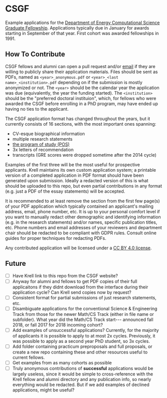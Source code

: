 # CSGF
Example applications for the [Department of Energy Computational Science Graduate Fellowship]([url](https://www.krellinst.org/csgf/)). Applications typically due in January for awards starting in September of that year. First cohort was awarded fellowships in 1991. 

## How To Contribute

CSGF fellows and alumni can open a pull request and/or [email](mailto:felker@anl.gov) if they are willing to publicly share their application materials. Files should be sent as PDFs, named as `<year>_anonymous.pdf` or `<year>_<last name>_<institution>.pdf` depending on if the submission is mostly anonymized or not. The `<year>` should be the calendar year the application was due (equivalently, the year the funding started). The `<institution>` should be the "preferred doctoral instituion", which, for fellows who were awarded the CSGF before enrolling in a PhD program, may have ended up having no ties to the applicant. 

The CSGF application format has changed throughout the years, but it currently consists of 16 sections, with the most important ones spanning:
- CV-esque biographical information
- multiple research statements
- [the program of study (POS)](https://www.krellinst.org/csgf/about-doe-csgf/program-study)
- 3x letters of recommendation
- transcripts (GRE scores were dropped sometime after the 2014 cycle)

Examples of the first three will be the most useful for prospective applicants. Krell maintains its own custom application system; a printable version of a completed application in PDF format should have been generated upon submission. Ideally a redacted version of this is what should be uploaded to this repo, but even partial contributions in any format (e.g. just a PDF of the essay statements) will be accepted.

It is recommended to at least remove the section from the first few page(s) of your PDF application which typically contained an applicant's mailing address, email, phone number, etc. It is up to your personal comfort level if you want to manually redact other demographic and identifying information (e.g. in the research statements) and/or names, specific publication titles, etc. Phone numbers and email addresses of your reviewers and department chair should be redacted to be compliant with GDPR rules. Consult online guides for proper techniques for redacting PDFs. 

Any contributed application will be licensed under a [CC BY 4.0 license](http://creativecommons.org/licenses/by/4.0/).

## Future

- [ ] Have Krell link to this repo from the CSGF website?
- [ ] Anyway for alumni and fellows to get PDF copies of their full applicaitons if they didnt download from the interface during their application cycle? Can Krell send copies now by request?
- [ ] Consistent format for partial submissions of just research statements, etc.
- [ ] Disambiguate applications for the conventional Science & Engineering Track from those for the newer Math/CS Track (either in file name or subfolder). What year did the Math/CS Track start--- announced fall 2018, or fall 2017 for 2018 incoming cohort?
- [ ] Add examples of unsuccessful applications? Currently, for the majority of applicants it is possible to apply to at most 2x cycles. Previously, it was possible to apply as a second year PhD student, so 3x cycles. 
- [ ] Add folder containing practicum preproposals and full proposals, or create a new repo containing these and other resources useful to current fellows.
- [ ] Get examples from as many cohorts as possible
- [ ] Truly anonymous contributions of **successful** applications would be largely useless, since it would be simple to cross-reference with the Krell fellow and alumni directory and any publication info, so nearly everything would be redacted. But if we add examples of declined applications, might be useful?
